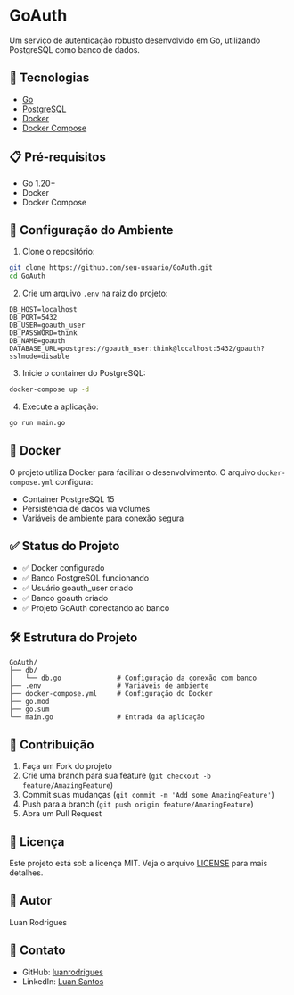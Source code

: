 # GoAuth

Um serviço de autenticação robusto desenvolvido em Go, utilizando PostgreSQL como banco de dados.

## 🚀 Tecnologias

- [Go](https://golang.org/)
- [PostgreSQL](https://www.postgresql.org/)
- [Docker](https://www.docker.com/)
- [Docker Compose](https://docs.docker.com/compose/)

## 📋 Pré-requisitos

- Go 1.20+
- Docker
- Docker Compose

## 🔧 Configuração do Ambiente

1. Clone o repositório:
```bash
git clone https://github.com/seu-usuario/GoAuth.git
cd GoAuth
```

2. Crie um arquivo `.env` na raiz do projeto:
```env
DB_HOST=localhost
DB_PORT=5432
DB_USER=goauth_user
DB_PASSWORD=think
DB_NAME=goauth
DATABASE_URL=postgres://goauth_user:think@localhost:5432/goauth?sslmode=disable
```

3. Inicie o container do PostgreSQL:
```bash
docker-compose up -d
```

4. Execute a aplicação:
```bash
go run main.go
```

## 🐳 Docker

O projeto utiliza Docker para facilitar o desenvolvimento. O arquivo `docker-compose.yml` configura:

- Container PostgreSQL 15
- Persistência de dados via volumes
- Variáveis de ambiente para conexão segura

## ✅ Status do Projeto

- ✅ Docker configurado
- ✅ Banco PostgreSQL funcionando
- ✅ Usuário goauth_user criado
- ✅ Banco goauth criado
- ✅ Projeto GoAuth conectando ao banco

## 🛠️ Estrutura do Projeto

```
GoAuth/
├── db/
│   └── db.go              # Configuração da conexão com banco
├── .env                   # Variáveis de ambiente
├── docker-compose.yml     # Configuração do Docker
├── go.mod
├── go.sum
└── main.go                # Entrada da aplicação
```

## 📝 Contribuição

1. Faça um Fork do projeto
2. Crie uma branch para sua feature (`git checkout -b feature/AmazingFeature`)
3. Commit suas mudanças (`git commit -m 'Add some AmazingFeature'`)
4. Push para a branch (`git push origin feature/AmazingFeature`)
5. Abra um Pull Request

## 📄 Licença

Este projeto está sob a licença MIT. Veja o arquivo [LICENSE](LICENSE) para mais detalhes.

## 👤 Autor

Luan Rodrigues

## 🔗 Contato

- GitHub: [luanrodrigues](https://github.com/luansantosco)
- LinkedIn: [Luan Santos](https://www.linkedin.com/in/luansantosco/)